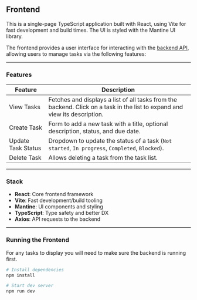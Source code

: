 ## Frontend

This is a single-page TypeScript application built with React, using Vite for fast development and build times. The UI is styled with the Mantine UI library.

The frontend provides a user interface for interacting with the [backend API](../backend/README.md), allowing users to manage tasks via the following features:

---

###  Features

| Feature            | Description                                                                 |
|--------------------|-----------------------------------------------------------------------------|
| View Tasks         | Fetches and displays a list of all tasks from the backend. Click on a task in the list to expand and view its description. |
| Create Task        | Form to add a new task with a title, optional description, status, and due date. |
| Update Task Status | Dropdown to update the status of a task (`Not started`, `In progress`, `Completed`, `Blocked`). |
| Delete Task        | Allows deleting a task from the task list.                                  |

---

### Stack
- **React**: Core frontend framework
- **Vite**: Fast development/build tooling
- **Mantine**: UI components and styling
- **TypeScript**: Type safety and better DX
- **Axios**: API requests to the backend

---

### Running the Frontend
For any tasks to display you will need to make sure the backend is running first.

```bash
# Install dependencies
npm install

# Start dev server
npm run dev
```
